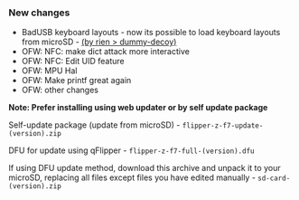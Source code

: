 ### New changes
* BadUSB keyboard layouts - now its possible to load keyboard layouts from microSD - [(by rien > dummy-decoy)](https://github.com/dummy-decoy/flipperzero-firmware/tree/dummy_decoy/bad_usb_keyboard_layout)
* OFW: NFC: make dict attack more interactive
* OFW: NFC: Edit UID feature
* OFW: MPU Hal
* OFW: Make printf great again
* OFW: other changes

**Note: Prefer installing using web updater or by self update package**

Self-update package (update from microSD) - `flipper-z-f7-update-(version).zip`

DFU for update using qFlipper - `flipper-z-f7-full-(version).dfu`

If using DFU update method, download this archive and unpack it to your microSD, replacing all files except files you have edited manually -
`sd-card-(version).zip`

